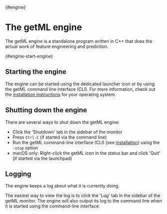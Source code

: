 [](){#engine}
# The getML engine 



The getML engine is a standalone program written in C++ that does the actual work of feature engineering and prediction.

[](){#engine-start-engine}
## Starting the engine

The engine can be started using the dedicated launcher icon or by using the getML command line interface (CLI). For more information, check out the [installation instructions](#installation) for your operating system.

## Shutting down the engine

There are several ways to shut down the getML engine:

- Click the 'Shutdown' tab in the sidebar of the monitor
- Press `Ctrl-C` (if started via the command line)
- Run the getML command-line interface (CLI) (see [installation](#installation)) using the `-stop` option
- macOS only: Right-click the getML icon in the status bar and click 'Quit' (if started via the launchpad)

## Logging

The engine keeps a log about what it is currently doing.

The easiest way to view the log is to click the 'Log' tab in the sidebar of the getML monitor. The engine will also output its log to the command line when it is started using the command-line interface.
